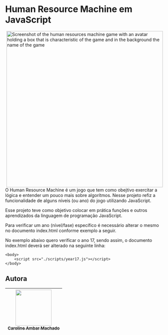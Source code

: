 # Human Resource Machine em JavaScript

<img align="right" alt="Screenshot of the human resources machine game with an avatar holding a box that is characteristic of the game and in the background the name of the game" src="https://user-images.githubusercontent.com/91106093/179224330-fca9d4ef-e85c-447f-934f-c298df8cce8a.png" width="500px" />

O Human Resource Machine é um jogo que tem como obejtivo exercitar a lógica e entender um pouco mais sobre algorítmos. Nesse projeto refiz a funcionalidade de alguns níveis (ou ano) do jogo utilizando JavaScript.

Esse projeto teve como objetivo colocar em prática funções e outros aprendizados da linguagem de programação JavaScript.

Para verificar um ano (nível/fase) específico é necessário alterar o mesmo no documento index.html conforme exemplo a seguir.

No exemplo abaixo quero verificar o ano 17, sendo assim, o documento index.html deverá ser alterado na seguinte linha:

```
<body>
    <script src="./scripts/year17.js"></script>
</body>
```

## Autora

| [<img src="https://avatars.githubusercontent.com/u/91106093?s=400&u=b2dfbe373943b956c5b4115b6c1e83ced2206c75&v=4" width=115><br><sub>Caroline Ambar Machado</sub>](https://github.com/carolineambar) |
| :---: |
